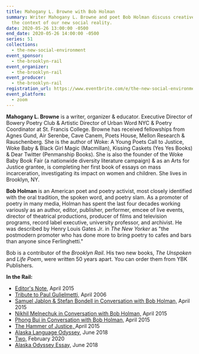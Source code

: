 ```yaml
---
title: Mahogany L. Browne with Bob Holman
summary: Writer Mahogany L. Browne and poet Bob Holman discuss creative life in
  the context of our new social reality.
date: 2020-05-26 13:00:00 -0500
end_date: 2020-05-26 14:00:00 -0500
series: 51
collections:
  - the-new-social-environment
event_sponsor:
  - the-brooklyn-rail
event_organizer:
  - the-brooklyn-rail
event_producer:
  - the-brooklyn-rail
registration_url: https://www.eventbrite.com/e/the-new-social-environment-51-mahogany-l-browne-tickets-106432442300
event_platform:
  - zoom
---
```

**Mahogany L. Browne** is a writer, organizer & educator. Executive Director of Bowery Poetry Club & Artistic Director of Urban Word NYC & Poetry Coordinator at St. Francis College. Browne has received fellowships from Agnes Gund, Air Serenbe, Cave Canem, Poets House, Mellon Research & Rauschenberg. She is the author of Woke: A Young Poets Call to Justice, Woke Baby & Black Girl Magic (Macmillan), Kissing Caskets (Yes Yes Books) & Dear Twitter (Penmanship Books). She is also the founder of the Woke Baby Book Fair (a nationwide diversity literature campaign) & as an Arts for Justice grantee, is completing her first book of essays on mass incarceration, investigating its impact on women and children. She lives in Brooklyn, NY.

**Bob Holman** is an American poet and poetry activist, most closely identified with the oral tradition, the spoken word, and poetry slam. As a promoter of poetry in many media, Holman has spent the last four decades working variously as an author, editor, publisher, performer, emcee of live events, director of theatrical productions, producer of films and television programs, record label executive, university professor, and archivist. He was described by Henry Louis Gates Jr. in *The New Yorker* as "the postmodern promoter who has done more to bring poetry to cafes and bars than anyone since Ferlinghetti."

Bob is a contributor of the *Brooklyn Rail*. His two new books, *The Unspoken* and *Life Poem*, were written 50 years apart. You can order them from YBK Publishers.

**In the Rail:**

* [Editor's Note,](https://brooklynrail.org/2015/04/editorsmessage/holman-editors-note) April 2015
* [Tribute to Paul Gulielmetti,](https://brooklynrail.org/2006/04/art/tribute-to-paul-gulielmetti) April 2006
* [Samuel Jablon & Stefan Bondell in Conversation with Bob Holman,](https://brooklynrail.org/2015/04/criticspage/samuel-jablon-stefan-bondell-with-bob-holman) April 2015
* [Nikhil Melnechuk in Conversation with Bob Holman,](https://brooklynrail.org/2015/04/criticspage/nikhil-melnechuk-with-bob-holman) April 2015
* [Phong Bui in Conversation with Bob Holman,](https://brooklynrail.org/2015/04/criticspage/phong-bui-with-bob-holman) April 2015
* [The Hammer of Justice, ](https://brooklynrail.org/2015/04/criticspage/the-hammer-of-justice)April 2015
* [Alaska Language Odyssey,](https://brooklynrail.org/2018/06/poetry/Alaska-Odyssey) June 2018
* [Two,](https://brooklynrail.org/2020/02/poetry/two-holman) February 2020
* [Alaska Odyssey Essay,](https://brooklynrail.org/2018/06/poetry/Alaska-Odyssey-Essay) June 2018